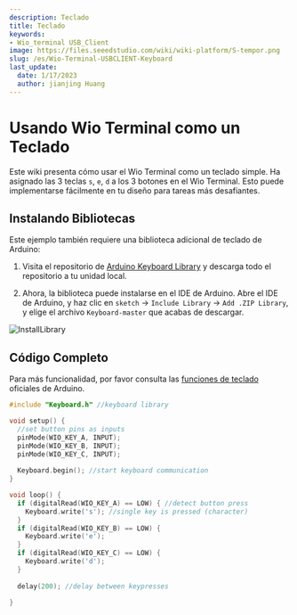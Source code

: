 ```yaml
---
description: Teclado
title: Teclado
keywords:
- Wio_terminal USB_Client
image: https://files.seeedstudio.com/wiki/wiki-platform/S-tempor.png
slug: /es/Wio-Terminal-USBCLIENT-Keyboard
last_update:
  date: 1/17/2023
  author: jianjing Huang
---
```


# Usando Wio Terminal como un Teclado

Este wiki presenta cómo usar el Wio Terminal como un teclado simple. Ha asignado las 3 teclas `s`, `e`, `d` a los 3 botones en el Wio Terminal. Esto puede implementarse fácilmente en tu diseño para tareas más desafiantes.

## Instalando Bibliotecas

Este ejemplo también requiere una biblioteca adicional de teclado de Arduino:

1. Visita el repositorio de [Arduino Keyboard Library](https://github.com/arduino-libraries/Keyboard) y descarga todo el repositorio a tu unidad local.

2. Ahora, la biblioteca puede instalarse en el IDE de Arduino. Abre el IDE de Arduino, y haz clic en `sketch` -> `Include Library` -> `Add .ZIP Library`, y elige el archivo `Keyboard-master` que acabas de descargar.

![InstallLibrary](https://files.seeedstudio.com/wiki/Wio-Terminal/img/Xnip2019-11-21_15-50-13.jpg)

## Código Completo

Para más funcionalidad, por favor consulta las [funciones de teclado](https://www.arduino.cc/reference/en/language/functions/usb/keyboard/) oficiales de Arduino.

```cpp
#include "Keyboard.h" //keyboard library 

void setup() { 
  //set button pins as inputs
  pinMode(WIO_KEY_A, INPUT);
  pinMode(WIO_KEY_B, INPUT);
  pinMode(WIO_KEY_C, INPUT);
  
  Keyboard.begin(); //start keyboard communication
}

void loop() {  
  if (digitalRead(WIO_KEY_A) == LOW) { //detect button press
    Keyboard.write('s'); //single key is pressed (character) 
  }
  if (digitalRead(WIO_KEY_B) == LOW) {   
    Keyboard.write('e'); 
  }  
  if (digitalRead(WIO_KEY_C) == LOW) {        
    Keyboard.write('d');  
  } 
  
  delay(200); //delay between keypresses
  
}
```